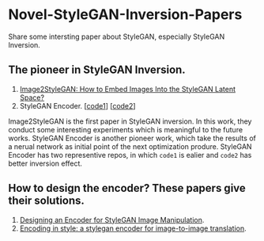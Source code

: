 # Novel-StyleGAN-Inversion-Papers
Share some intersting paper about StyleGAN, especially StyleGAN Inversion.

## The pioneer in StyleGAN Inversion.
1. [Image2StyleGAN: How to Embed Images Into the StyleGAN Latent Space?](https://arxiv.org/pdf/1904.03189.pdf)
2. StyleGAN Encoder. [[code1](https://github.com/Puzer/stylegan-encoder)] [[code2](https://github.com/pbaylies/stylegan-encoder)]

Image2StyleGAN is the first paper in StyleGAN inversion. In this work, they conduct some interesting experiments which is meaningful to the future works. StyleGAN Encoder is another pioneer work, which take the results of a nerual network as initial point of the next optimization produre. StyleGAN Encoder has two representive repos, in which `code1` is ealier and `code2` has better inversion effect. 


## How to design the encoder? These papers give their solutions.
1. [Designing an Encoder for StyleGAN Image Manipulation](https://arxiv.org/pdf/2102.02766.pdf).
2. [Encoding in style: a stylegan encoder for image-to-image translation](https://arxiv.org/pdf/2008.00951.pdf).

